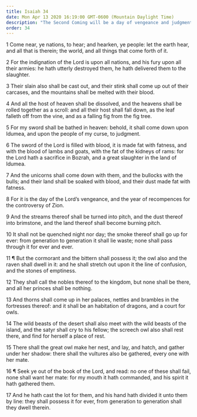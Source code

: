 ```yaml
---
title: Isaiah 34
date: Mon Apr 13 2020 16:19:00 GMT-0600 (Mountain Daylight Time)
description: "The Second Coming will be a day of vengeance and judgment—The indignation of the Lord will be upon all nations—His sword will fall upon the world."
order: 34
---
```


1 Come near, ye nations, to hear; and hearken, ye people: let the earth hear, and all that is therein; the world, and all things that come forth of it.

2 For the indignation of the Lord is upon all nations, and his fury upon all their armies: he hath utterly destroyed them, he hath delivered them to the slaughter.

3 Their slain also shall be cast out, and their stink shall come up out of their carcases, and the mountains shall be melted with their blood.

4 And all the host of heaven shall be dissolved, and the heavens shall be rolled together as a scroll: and all their host shall fall down, as the leaf falleth off from the vine, and as a falling fig from the fig tree.

5 For my sword shall be bathed in heaven: behold, it shall come down upon Idumea, and upon the people of my curse, to judgment.

6 The sword of the Lord is filled with blood, it is made fat with fatness, and with the blood of lambs and goats, with the fat of the kidneys of rams: for the Lord hath a sacrifice in Bozrah, and a great slaughter in the land of Idumea.

7 And the unicorns shall come down with them, and the bullocks with the bulls; and their land shall be soaked with blood, and their dust made fat with fatness.

8 For it is the day of the Lord’s vengeance, and the year of recompences for the controversy of Zion.

9 And the streams thereof shall be turned into pitch, and the dust thereof into brimstone, and the land thereof shall become burning pitch.

10 It shall not be quenched night nor day; the smoke thereof shall go up for ever: from generation to generation it shall lie waste; none shall pass through it for ever and ever.

11 ¶ But the cormorant and the bittern shall possess it; the owl also and the raven shall dwell in it: and he shall stretch out upon it the line of confusion, and the stones of emptiness.

12 They shall call the nobles thereof to the kingdom, but none shall be there, and all her princes shall be nothing.

13 And thorns shall come up in her palaces, nettles and brambles in the fortresses thereof: and it shall be an habitation of dragons, and a court for owls.

14 The wild beasts of the desert shall also meet with the wild beasts of the island, and the satyr shall cry to his fellow; the screech owl also shall rest there, and find for herself a place of rest.

15 There shall the great owl make her nest, and lay, and hatch, and gather under her shadow: there shall the vultures also be gathered, every one with her mate.

16 ¶ Seek ye out of the book of the Lord, and read: no one of these shall fail, none shall want her mate: for my mouth it hath commanded, and his spirit it hath gathered them.

17 And he hath cast the lot for them, and his hand hath divided it unto them by line: they shall possess it for ever, from generation to generation shall they dwell therein.
